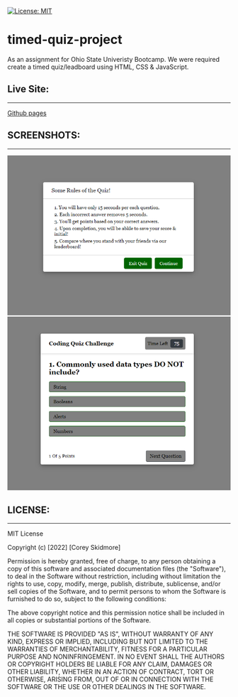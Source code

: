 [![License: MIT](https://img.shields.io/badge/License-MIT-yellow.svg)](https://opensource.org/licenses/MIT)
# timed-quiz-project
As an assignment for Ohio State Univeristy Bootcamp. We were required create a timed quiz/leadboard using HTML, CSS & JavaScript.
## Live Site:
--- 
[Github pages](https://skidmoreco.github.io/timed-quiz-project/)

## SCREENSHOTS:
---
<img src="./ASSETS/IMGS/SC1.png" alt="Screenshot of quiz">
<img src="./ASSETS/IMGS/SC2.png" alt="Screenshot of question">



## LICENSE:
--- 
MIT License

Copyright (c) [2022] [Corey Skidmore]

Permission is hereby granted, free of charge, to any person obtaining a copy of this software and associated documentation files (the "Software"), to deal in the Software without restriction, including without limitation the rights to use, copy, modify, merge, publish, distribute, sublicense, and/or sell copies of the Software, and to permit persons to whom the Software is furnished to do so, subject to the following conditions:

The above copyright notice and this permission notice shall be included in all copies or substantial portions of the Software.

THE SOFTWARE IS PROVIDED "AS IS", WITHOUT WARRANTY OF ANY KIND, EXPRESS OR IMPLIED, INCLUDING BUT NOT LIMITED TO THE WARRANTIES OF MERCHANTABILITY, FITNESS FOR A PARTICULAR PURPOSE AND NONINFRINGEMENT. IN NO EVENT SHALL THE AUTHORS OR COPYRIGHT HOLDERS BE LIABLE FOR ANY CLAIM, DAMAGES OR OTHER LIABILITY, WHETHER IN AN ACTION OF CONTRACT, TORT OR OTHERWISE, ARISING FROM, OUT OF OR IN CONNECTION WITH THE SOFTWARE OR THE USE OR OTHER DEALINGS IN THE SOFTWARE.
